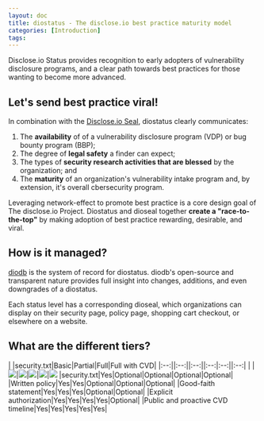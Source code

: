 ```yaml
---
layout: doc
title: diostatus - The disclose.io best practice maturity model
categories: [Introduction]
tags: 
---
```

Disclose.io Status provides recognition to early adopters of vulnerability disclosure programs, and a clear path towards best practices for those wanting to become more advanced.

## Let's send best practice viral!

In combination with the [Disclose.io Seal](https://github.com/disclose/dioseal), diostatus clearly communicates:

1. The **availability** of of a vulnerability disclosure program (VDP) or bug bounty program (BBP);
2. The degree of **legal safety** a finder can expect;
3. The types of **security research activities that are blessed** by the organization; and
4. The **maturity** of an organization's vulnerability intake program and, by extension, it's overall cbersecurity program.

Leveraging network-effect to promote best practice is a core design goal of The disclose.io Project. Diostatus and dioseal together **create a "race-to-the-top"** by making adoption of best practice rewarding, desirable, and viral. 

## How is it managed?

[diodb](https://github.com/disclose/diodb) is the system of record for diostatus. diodb's open-source and transparent nature provides full insight into changes, additions, and even downgrades of a diostatus.

Each status level has a corresponding dioseal, which organizations can display on their security page, policy page, shopping cart checkout, or elsewhere on a website.

## What are the different tiers?

| |security.txt|Basic|Partial|Full|Full with CVD|
|:--:||:--:||:--:||:--:|:--:||:--:|
| |![](https://lh6.googleusercontent.com/rnkzsTQ0fBnb2Hm9hQIBgfWA0SEPljovWN_VDOoRlgCW4BtFUmWfzQf8nGT4tyuZFOuxv4GHGRJ6vToOqnm5o817BF8Xz3Gz9kUS1vUMEFYe_M0x8TA8SIieJwsZFCo5BK-oEq44)|![](https://lh3.googleusercontent.com/iPhCCRw-D7U_HMkiD99Wxaj_yR5NBelZY6BIbknX1wGF6fkTLhVl_D4_51Iy37i8bt5w4rCEw7S-YawxsOX19RkKbE7Z_2Vifp263enfItr14oI4gd-T_8stAtDamuPeQd2eZ6mE)|![](https://lh5.googleusercontent.com/Gj0PR4mgFgk8ORYr4KfHecKRb4xxC3tuMpVTjl8EBnttTZ0eOF5dK_JDiia2LfIXUYQtJUejxMn0jMGRIfuIv4iEDk58r9I533JMftD2NxLKTnSXAW_hpOm97e4Fee9PC-QUmNR9)|![](https://lh4.googleusercontent.com/BPPYhsUY2ZjYNi9ZC4OZQ9GrwBiVbyYnNXoBgdujBRGL511QKY0SG8Kar_2_Wdt8rKXw8p7481GJxOviNlj9SzkahLb_6nUKGPP9ECOs2WTnYEGBzZ-hDOa46yDEwXdaxePZuP4I)|![](https://lh3.googleusercontent.com/xFCVdCh-zLVOqx4wO7-Os_wx7wiErVW1W0B4uWMvMTz1AAv_t8T3z61alETphugcNiKVaMOoXrdztn6MozK1u407jVrmt_lTlS19l16OyVpOAuIGPqX7_RnJrCdnIScZ-JzN8-cY)
|security.txt|Yes|Optional|Optional|Optional|Optional|
|Written policy|Yes|Yes|Optional|Optional|Optional|
|Good-faith statement|Yes|Yes|Yes|Optional|Optional|
|Explicit authorization|Yes|Yes|Yes|Yes|Optional|
|Public and proactive CVD timeline|Yes|Yes|Yes|Yes|Yes|